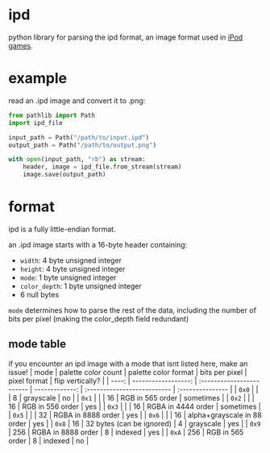 # ipd
python library for parsing the ipd format, an image format used in [iPod games](https://en.wikipedia.org/wiki/IPod_game).

# example
read an .ipd image and convert it to .png:
```py
from pathlib import Path
import ipd_file

input_path = Path("/path/to/input.ipd")
output_path = Path("/path/to/output.png")

with open(input_path, "rb") as stream:
    header, image = ipd_file.from_stream(stream)
    image.save(output_path)
```

# format
ipd is a fully little-endian format.

an .ipd image starts with a 16-byte header containing:
- `width`: 4 byte unsigned integer
- `height`: 4 byte unsigned integer
- `mode`: 1 byte unsigned integer
- `color_depth`: 1 byte unsigned integer
- 6 null bytes

`mode` determines how to parse the rest of the data, including the number of bits per pixel (making the color_depth field redundant)

## mode table
if you encounter an ipd image with a mode that isnt listed here, make an issue!
|  mode | palette color count | palette color format      | bits per pixel | pixel format                | flip vertically? |
| ----: | ------------------: | :------------------------ | -------------: | :-------------------------- | :--------------- |
| `0x0` |                     |                           |              8 | grayscale                   | no               |
| `0x1` |                     |                           |             16 | RGB in 565 order            | sometimes        |
| `0x2` |                     |                           |             16 | RGB in 556 order            | yes              |
| `0x3` |                     |                           |             16 | RGBA in 4444 order          | sometimes        |
| `0x5` |                     |                           |             32 | RGBA in 8888 order          | yes              |
| `0x6` |                     |                           |             16 | alpha+grayscale in 88 order | yes              |
| `0x8` |                  16 | 32 bytes (can be ignored) |              4 | grayscale                   | yes              |
| `0x9` |                 256 | RGBA in 8888 order        |              8 | indexed                     | yes              |
| `0xA` |                 256 | RGB in 565 order          |              8 | indexed                     | no               |
